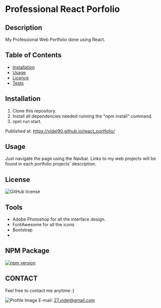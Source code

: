 
# Professional React Porfolio

## Description
My Professional Web Portfolio done using React.

## Table of Contents
* [Installation](#installation)
* [Usage](#usage)
* [Licence](#license)
* [Tests](#tests)

## Installation
1. Clone this repository.
2. Install all dependencies needed running the "npm install" command.
3. npm run start.

Published at: https://videl90.github.io/react_portfolio/

## Usage
Just navigate the page using the Navbar. Links to my web projects will be found in each portfolio projects' description. 

## License 
![GitHub license](https://img.shields.io/badge/license-MIT-blue.svg)

## Tools

- Adobe Photoshop for all the interface design.
- FontAwesome for all the icons
- Bootstrap
- 

## NPM Package

[![npm version](https://badge.fury.io/js/inquirer.svg)](https://badge.fury.io/js/inquirer)

## CONTACT
Feel free to contact me anytime :)

![Profile Image](https://github.com/Videl90.png?size=50)
E-mail: 27.videl@gmail.com
